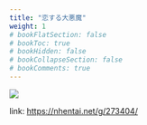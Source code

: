 ```yaml
---
title: "恋する大悪魔"
weight: 1
# bookFlatSection: false
# bookToc: true
# bookHidden: false
# bookCollapseSection: false
# bookComments: true
---
```


![](https://cdn.jsdelivr.net/gh/reiuyfan/imagehosting@main/blog/20210113142804653.jpg)

link: <https://nhentai.net/g/273404/>